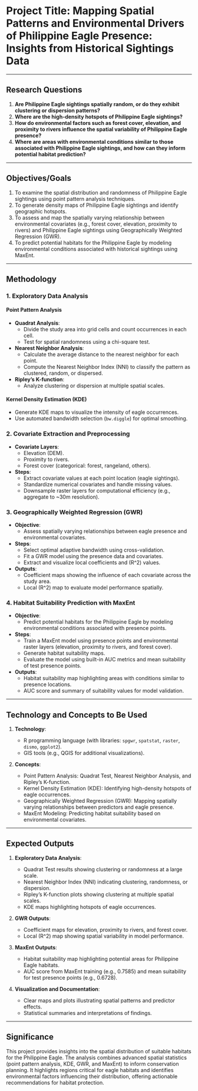 # Project Title: Mapping Spatial Patterns and Environmental Drivers of Philippine Eagle Presence: Insights from Historical Sightings Data

---

## Research Questions

1. **Are Philippine Eagle sightings spatially random, or do they exhibit clustering or dispersion patterns?**
2. **Where are the high-density hotspots of Philippine Eagle sightings?**
3. **How do environmental factors such as forest cover, elevation, and proximity to rivers influence the spatial variability of Philippine Eagle presence?**
4. **Where are areas with environmental conditions similar to those associated with Philippine Eagle sightings, and how can they inform potential habitat prediction?**

---

## Objectives/Goals

1. To examine the spatial distribution and randomness of Philippine Eagle sightings using point pattern analysis techniques.
2. To generate density maps of Philippine Eagle sightings and identify geographic hotspots.
3. To assess and map the spatially varying relationship between environmental covariates (e.g., forest cover, elevation, proximity to rivers) and Philippine Eagle sightings using Geographically Weighted Regression (GWR).
4. To predict potential habitats for the Philippine Eagle by modeling environmental conditions associated with historical sightings using MaxEnt.

---

## Methodology

### **1. Exploratory Data Analysis**

#### **Point Pattern Analysis**

- **Quadrat Analysis**:
  - Divide the study area into grid cells and count occurrences in each cell.
  - Test for spatial randomness using a chi-square test.
- **Nearest Neighbor Analysis**:
  - Calculate the average distance to the nearest neighbor for each point.
  - Compute the Nearest Neighbor Index (NNI) to classify the pattern as clustered, random, or dispersed.
- **Ripley’s K-function**:
  - Analyze clustering or dispersion at multiple spatial scales.

#### **Kernel Density Estimation (KDE)**

- Generate KDE maps to visualize the intensity of eagle occurrences.
- Use automated bandwidth selection (`bw.diggle`) for optimal smoothing.

### **2. Covariate Extraction and Preprocessing**

- **Covariate Layers**:
  - Elevation (DEM).
  - Proximity to rivers.
  - Forest cover (categorical: forest, rangeland, others).
- **Steps**:
  - Extract covariate values at each point location (eagle sightings).
  - Standardize numerical covariates and handle missing values.
  - Downsample raster layers for computational efficiency (e.g., aggregate to ~30m resolution).

### **3. Geographically Weighted Regression (GWR)**

- **Objective**:
  - Assess spatially varying relationships between eagle presence and environmental covariates.
- **Steps**:
  - Select optimal adaptive bandwidth using cross-validation.
  - Fit a GWR model using the presence data and covariates.
  - Extract and visualize local coefficients and \(R^2\) values.
- **Outputs**:
  - Coefficient maps showing the influence of each covariate across the study area.
  - Local \(R^2\) map to evaluate model performance spatially.

### **4. Habitat Suitability Prediction with MaxEnt**

- **Objective**:
  - Predict potential habitats for the Philippine Eagle by modeling environmental conditions associated with presence points.
- **Steps**:
  - Train a MaxEnt model using presence points and environmental raster layers (elevation, proximity to rivers, and forest cover).
  - Generate habitat suitability maps.
  - Evaluate the model using built-in AUC metrics and mean suitability of test presence points.
- **Outputs**:
  - Habitat suitability map highlighting areas with conditions similar to presence locations.
  - AUC score and summary of suitability values for model validation.

---

## Technology and Concepts to Be Used

1. **Technology**:

   - R programming language (with libraries: `spgwr`, `spatstat`, `raster`, `dismo`, `ggplot2`).
   - GIS tools (e.g., QGIS for additional visualizations).

2. **Concepts**:
   - Point Pattern Analysis: Quadrat Test, Nearest Neighbor Analysis, and Ripley’s K-function.
   - Kernel Density Estimation (KDE): Identifying high-density hotspots of eagle occurrences.
   - Geographically Weighted Regression (GWR): Mapping spatially varying relationships between predictors and eagle presence.
   - MaxEnt Modeling: Predicting habitat suitability based on environmental covariates.

---

## Expected Outputs

1. **Exploratory Data Analysis**:

   - Quadrat Test results showing clustering or randomness at a large scale.
   - Nearest Neighbor Index (NNI) indicating clustering, randomness, or dispersion.
   - Ripley’s K-function plots showing clustering at multiple spatial scales.
   - KDE maps highlighting hotspots of eagle occurrences.

2. **GWR Outputs**:

   - Coefficient maps for elevation, proximity to rivers, and forest cover.
   - Local \(R^2\) map showing spatial variability in model performance.

3. **MaxEnt Outputs**:

   - Habitat suitability map highlighting potential areas for Philippine Eagle habitats.
   - AUC score from MaxEnt training (e.g., 0.7585) and mean suitability for test presence points (e.g., 0.6728).

4. **Visualization and Documentation**:
   - Clear maps and plots illustrating spatial patterns and predictor effects.
   - Statistical summaries and interpretations of findings.

---

## Significance

This project provides insights into the spatial distribution of suitable habitats for the Philippine Eagle. The analysis combines advanced spatial statistics (point pattern analysis, KDE, GWR, and MaxEnt) to inform conservation planning. It highlights regions critical for eagle habitats and identifies environmental factors influencing their distribution, offering actionable recommendations for habitat protection.
